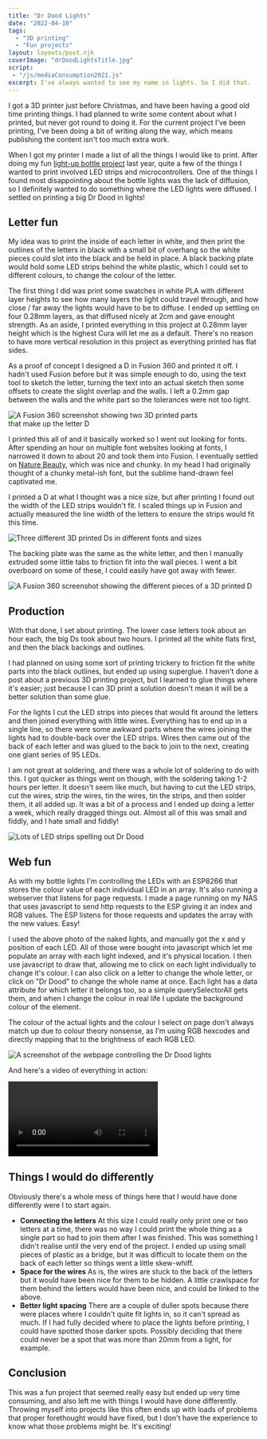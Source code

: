 ```yaml
---
title: "Dr Dood Lights"
date: "2022-04-10"
tags: 
  - "3D printing"
  - "Fun projects"
layout: layouts/post.njk
coverImage: "drDoodLightsTitle.jpg"
script:
 - "/js/mediaConsumption2021.js"
excerpt: I've always wanted to see my name in lights. So I did that.
---
```


I got a 3D printer just before Christmas, and have been having a good old time printing things. I had planned to write some content about what I printed, but never got round to doing it. For the current project I've been printing, I've been doing a bit of writing along the way, which means publishing the content isn't too much extra work.

When I got my printer I made a list of all the things I would like to print. After doing my fun [light-up bottle project](http://localhost:8080/posts/2021/05/diy-bottle-lights/) last year, quite a few of the things I wanted to print involved LED strips and microcontrollers. One of the things I found most disappointing about the bottle lights was the lack of diffusion, so I definitely wanted to do something where the LED lights were diffused. I settled on printing a big Dr Dood in lights!

## Letter fun

My idea was to print the inside of each letter in white, and then print the outlines of the letters in black with a small bit of overhang so the white pieces could slot into the black and be held in place. A black backing plate would hold some LED strips behind the white plastic, which I could set to different colours, to change the colour of the letter.

The first thing I did was print some swatches in white PLA with different layer heights to see how many layers the light could travel through, and how close / far away the lights would have to be to diffuse. I ended up settling on four 0.28mm layers, as that diffused nicely at 2cm and gave enought strength. As an aside, I printed everything in this project at 0.28mm layer height which is the highest Cura will let me as a default. There's no reason to have more vertical resolution in this project as everything printed has flat sides.

As a proof of concept I designed a D in Fusion 360 and printed it off. I hadn't used Fusion before but it was simple enough to do, using the text tool to sketch the letter, turning the text into an actual sketch then some offsets to create the slight overlap and the walls. I left a 0.2mm gap between the walls and the white part so the tolerances were not too tight.

<img src="images/nameLightsFusion1.png" style="max-width: 400px;" alt="A Fusion 360 screenshot showing two 3D printed parts that make up the letter D">

I printed this all of and it basically worked so I went out looking for fonts. After spending an hour on multiple font websites looking at fonts, I narrowed it down to about 20 and took them into Fusion. I eventually settled on [Nature Beauty](https://billyargel.com/product/nature-beauty/), which was nice and chunky. In my head I had originally thought of a chunky metal-ish font, but the sublime hand-drawn feel captivated me.

I printed a D at what I thought was a nice size, but after printing I found out the width of the LED strips wouldn't fit. I scaled things up in Fusion and actually measured the line width of the letters to ensure the strips would fit this time.

<img src="images/nameLightsEvolution.jpg" title="The evolution of D" alt="Three different 3D printed Ds in different fonts and sizes">

The backing plate was the same as the white letter, and then I manually extruded some little tabs to friction fit into the wall pieces. I went a bit overboard on some of these, I could easily have got away with fewer.

<img src="images/nameLightsFusion2.png" alt="A Fusion 360 screenshot showing the different pieces of a 3D printed D" title="The three pieces that make up a D">

## Production

With that done, I set about printing. The lower case letters took about an hour each, the big Ds took about two hours. I printed all the white flats first, and then the black backings and outlines.

I had planned on using some sort of printing trickery to friction fit the white parts into the black outlines, but ended up using superglue. I haven't done a post about a previous 3D printing project, but I learned to glue things where it's easier; just because I can 3D print a solution doesn't mean it will be a better solution than some glue.

For the lights I cut the LED strips into pieces that would fit around the letters and then joined everything with little wires. Everything has to end up in a single line, so there were some awkward parts where the wires joining the lights had to double-back over the LED strips. Wires then came out of the back of each letter and was glued to the back to join to the next, creating one giant series of 95 LEDs.

I am not great at soldering, and there was a whole lot of soldering to do with this. I got quicker as things went on though, with the soldering taking 1-2 hours per letter. It doesn't seem like much, but having to cut the LED strips, cut the wires, strip the wires, tin the wires, tin the strips, and then solder them, it all added up. It was a bit of a process and I ended up doing a letter a week, which really dragged things out. Almost all of this was small and fiddly, and I hate small and fiddly!

<img src="images/nameLightsUnclothed.jpg" alt="Lots of LED strips spelling out Dr Dood" title="The sign is planning on starting an OnlyFans">

## Web fun

As with my bottle lights I'm controlling the LEDs with an ESP8266 that stores the colour value of each individual LED in an array. It's also running a webserver that listens for page requests. I made a page running on my NAS that uses javascript to send http requests to the ESP giving it an index and RGB values. The ESP listens for those requests and updates the array with the new values. Easy!

I used the above photo of the naked lights, and manually got the x and y position of each LED. All of those were bought into javascript which let me populate an array with each light indexed, and it's physical location. I then use javascript to draw that, allowing me to click on each light individually to change it's colour. I can also click on a letter to change the whole letter, or click on "Dr Dood" to change the whole name at once. Each light has a data attribute for which letter it belongs too, so a simple querySelectorAll gets them, and when I change the colour in real life I update the background colour of the element.

The colour of the actual lights and the colour I select on page don't always match up due to colour theory nonsense, as I'm using RGB hexcodes and directly mapping that to the brightness of each RGB LED.

<img src="images/nameLightsWeb.png" alt="A screenshot of the webpage controlling the Dr Dood lights" title="Dr Dood yeah!">

And here's a video of everything in action:

<video controls>
  <source src="/video/nameLights.mp4" type="video/mp4">
</video>

## Things I would do differently

Obviously there's a whole mess of things here that I would have done differently were I to start again.

- **Connecting the letters**
  At this size I could really only print one or two letters at a time, there was no way I could print the whole thing as a single part so had to join them after I was finished. This was something I didn't realise until the very end of the project. I ended up using small pieces of plastic as a bridge, but it was difficult to locate them on the back of each letter so things went a little skew-whiff.
- **Space for the wires**
  As is, the wires are stuck to the back of the letters but it would have been nice for them to be hidden. A little crawlspace for them behind the letters would have been nice, and could be linked to the above.
- **Better light spacing**
  There are a couple of duller spots because there were places where I couldn't quite fit lights in, so it can't spread as much. If I had fully decided where to place the lights before printing, I could have spotted those darker spots. Possibly deciding that there could never be a spot that was more than 20mm from a light, for example.

## Conclusion

This was a fun project that seemed really easy but ended up very time consuming, and also left me with things I would have done differently. Throwing myself into projects like this often ends up with loads of problems that proper forethought would have fixed, but I don't have the experience to know what those problems might be. It's exciting!